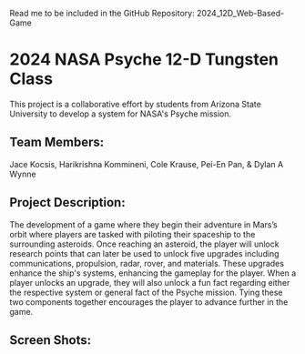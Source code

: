 Read me to be included in the GitHub Repository: 2024_12D_Web-Based-Game

 # 2024 NASA Psyche 12-D Tungsten Class

This project is a collaborative effort by students from Arizona State University to develop a system for NASA's Psyche mission.

## Team Members: 

Jace Kocsis, Harikrishna Kommineni, Cole Krause, Pei-En Pan, & Dylan A Wynne

## Project Description: 

The development of a game where they begin their adventure in Mars’s orbit where players are tasked with piloting their spaceship to the surrounding asteroids. Once reaching an asteroid, the player will unlock research points that can later be used to unlock five upgrades including communications, propulsion, radar, rover, and materials. These upgrades enhance the ship's systems, enhancing the gameplay for the player. When a player unlocks an upgrade, they will also unlock a fun fact regarding either the respective system or general fact of the Psyche mission. Tying these two components together encourages the player to advance further in the game. 

## Screen Shots:

